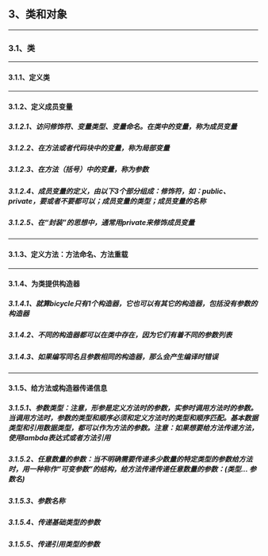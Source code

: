 ## 3、类和对象 
----
### 3.1、类 
----
#### 3.1.1、定义类 
----
#### 3.1.2、定义成员变量 
##### 3.1.2.1、访问修饰符、变量类型、变量命名。在类中的变量，称为成员变量 
##### 3.1.2.2、在方法或者代码块中的变量，称为局部变量 
##### 3.1.2.3、在方法（括号）中的变量，称为参数 
##### 3.1.2.4、成员变量的定义，由以下3个部分组成：修饰符，如：public、private，要或者不要都可以；成员变量的类型；成员变量的名称 
##### 3.1.2.5、在“封装”的思想中，通常用private来修饰成员变量 
----
#### 3.1.3、定义方法：方法命名、方法重载 
----
#### 3.1.4、为类提供构造器 
##### 3.1.4.1、就算bicycle只有1个构造器，它也可以有其它的构造器，包括没有参数的构造器 
##### 3.1.4.2、不同的构造器都可以在类中存在，因为它们有着不同的参数列表 
##### 3.1.4.3、如果编写同名且参数相同的构造器，那么会产生编译时错误 
----
#### 3.1.5、给方法或构造器传递信息 
##### 3.1.5.1、参数类型：注意，形参是定义方法时的参数，实参时调用方法时的参数。当调用方法时，参数的类型和顺序必须和定义方法时的类型和顺序匹配。基本数据类型和引用数据类型，都可以作为方法的参数。注意：如果想要给方法传递方法，使用lambda表达式或者方法引用 
##### 3.1.5.2、任意数量的参数：当不明确需要传递多少数量的特定类型的参数给方法时，用一种称作“可变参数”的结构，给方法传递传递任意数量的参数：(类型... 参数名) 
##### 3.1.5.3、参数名称 
##### 3.1.5.4、传递基础类型的参数 
##### 3.1.5.5、传递引用类型的参数 